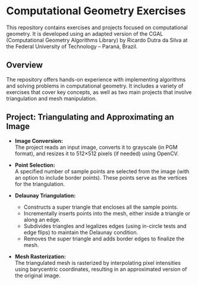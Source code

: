 # Computational Geometry Exercises

This repository contains exercises and projects focused on computational geometry. It is developed using an adapted version of the CGAL (Computational Geometry Algorithms Library) by Ricardo Dutra da Silva at the Federal University of Technology – Paraná, Brazil.

## Overview

The repository offers hands-on experience with implementing algorithms and solving problems in computational geometry. It includes a variety of exercises that cover key concepts, as well as two main projects that involve triangulation and mesh manipulation.

## Project: Triangulating and Approximating an Image

- **Image Conversion:**  
  The project reads an input image, converts it to grayscale (in PGM format), and resizes it to 512×512 pixels (if needed) using OpenCV.

- **Point Selection:**  
  A specified number of sample points are selected from the image (with an option to include border points). These points serve as the vertices for the triangulation.

- **Delaunay Triangulation:**  
  - Constructs a super triangle that encloses all the sample points.
  - Incrementally inserts points into the mesh, either inside a triangle or along an edge.
  - Subdivides triangles and legalizes edges (using in-circle tests and edge flips) to maintain the Delaunay condition.
  - Removes the super triangle and adds border edges to finalize the mesh.

- **Mesh Rasterization:**  
  The triangulated mesh is rasterized by interpolating pixel intensities using barycentric coordinates, resulting in an approximated version of the original image.
